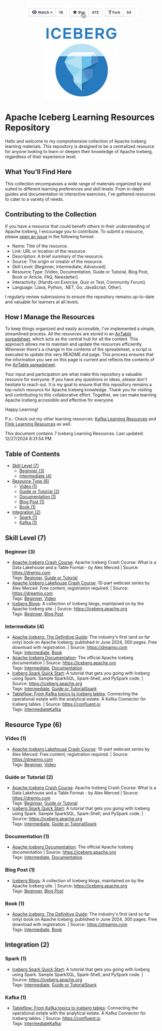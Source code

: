 <p align="center"><img src="./images/star-this-repo.gif" alt="Star this repository" /></p>

<p align="center"><img src="./images/apache-iceberg.webp" alt="iceberg logo"></p>

# Apache Iceberg Learning Resources Repository
Hello and welcome to my comprehensive collection of Apache Iceberg learning materials. This repository is designed to be a centralized resource for anyone looking to learn or deepen their knowledge of Apache Iceberg, regardless of their experience level.
## What You'll Find Here
This collection encompasses a wide range of materials organized by and suited to different learning preferences and skill levels. From in-depth guides and documentation to interactive exercises, I've gathered resources to cater to a variety of needs.
## Contributing to the Collection
If you have a resource that could benefit others in their understanding of Apache Iceberg, I encourage you to contribute. To submit a resource, please [open an issue](https://github.com/pmoskovi/iceberg-learning-resources/issues) in the following format:
*  Name: Title of the resource.
* Link: URL or location of the resource.
* Description: A brief summary of the resource.
* Source: The origin or creator of the resource.
* Skill Level: [Beginner, Intermediate, Advanced].
* Resource Type: [Video, Documentation, Guide or Tutorial, Blog Post, Book or Article, FAQ, Newsletter].
* Interactivity: [Hands-on Exercise, Quiz or Test, Community Forum].
* Language: [Java, Python, .NET, Go, JavaScript, Other].

I regularly review submissions to ensure the repository remains up-to-date and valuable for learners at all levels.

## How I Manage the Resources
To keep things organized and easily accessible, I've implemented a simple, streamlined process. All the resources are stored in an [AirTable spreadsheet](https://airtable.com/appB6ToN0rvzHmNER/shrqXlHOBY51QTBeq/), which acts as the central hub for all the content. This approach allows me to maintain and update the resources efficiently. Whenever there's a change in the contents of the spreadsheet, a script is executed to update this very README.md page. This process ensures that the information you see on this page is current and reflects the contents of the [AirTable spreadsheet](https://airtable.com/appB6ToN0rvzHmNER/shrqXlHOBY51QTBeq/).

Your input and participation are what make this repository a valuable resource for everyone. If you have any questions or ideas, please don't hesitate to reach out. It is my goal to ensure that this repository remains a top-notch resource for Apache Iceberg knowledge.
Thank you for visiting and contributing to this collaborative effort. Together, we can make learning Apache Iceberg accessible and effective for everyone.

 Happy Learning!

 P.s.: Check out my other learning resources: [Kafka Learning Resources](https://github.com/pmoskovi/kafka-learning-resources) and [Flink Learning Resources](https://github.com/pmoskovi/flink-learning-resources) as well.

This document contains 7 Iceberg Learning Resources.
Last updated: 12/27/2024 8:31:54 PM

## Table of Contents 
* [Skill Level (7)](#skill-level)
  * [Beginner (3)](#beginner)
  * [Intermediate (4)](#intermediate)
* [Resource Type (6)](#resource-type)
  * [Video (1)](#video)
  * [Guide or Tutorial (2)](#guide-or-tutorial)
  * [Documentation (1)](#documentation)
  * [Blog Post (1)](#blog-post)
  * [Book (1)](#book)
* [Integration (2)](#integration)
  * [Spark (1)](#spark)
  * [Kafka (1)](#kafka)

## Skill Level (7)

### Beginner (3)
* [Apache Iceberg Crash Course](https://www.dremio.com/blog/apache-iceberg-crash-course-what-is-a-data-lakehouse-and-a-table-format/?utm_source=ev_external_blog&utm_medium=influencer&utm_campaign=ultimate_directory_of_apache_iceberg_resources&utm_content=alexmerced&utm_term=external_blog#h-what-is-a-table-format): Apache Iceberg Crash Course: What is a Data Lakehouse and a Table Format - by Alex Merced | Source: https://dremio.com
<br/>Tags: [Beginner](#beginner), [Guide or Tutorial](#guide-or-tutorial)
* [Apache Iceberg Lakehouse Crash Course](https://hello.dremio.com/webcast-an-apache-iceberg-lakehouse-crash-course-reg.html): 10-part webcast series by Alex Merced. Free content, registration required. | Source: https://dreamio.com
<br/>Tags: [Beginner](#beginner), [Video](#video)
* [Iceberg Blogs](https://iceberg.apache.org/blogs/): A collection of Iceberg blogs, maintained on by the Apache Iceberg site. | Source: https://iceberg.apache.org
<br/>Tags: [Beginner](#beginner), [Blog Post](#blog-post)

### Intermediate (4)
* [Apache Iceberg: The Definitive Guide](https://hello.dremio.com/wp-apache-iceberg-the-definitive-guide-reg.html?utm_source=alexmerced&utm_medium=external_blog&utm_campaign=ultimate_directory_of_apache_iceberg_resources): The industry's first (and so far only) book on Apache Iceberg; published in June 2024, 300 pages. Free download with registration. | Source: https://dreamio.com
<br/>Tags: [Intermediate](#intermediate), [Book](#book)
* [Apache Iceberg Documentation](https://iceberg.apache.org/docs/latest/): The official Apache Iceberg documentation | Source: https://iceberg.apache.org
<br/>Tags: [Intermediate](#intermediate), [Documentation](#documentation)
* [Iceberg Spark Quick Start](https://iceberg.apache.org/spark-quickstart/): A tutorial that gets you going with Iceberg using Spark. Sample SparkSQL, Spark-Shell, and PySpark code.
 | Source: https://iceberg.apache.org
<br/>Tags: [Intermediate](#intermediate), [Guide or Tutorial](#guide-or-tutorial)[Spark](#spark)
* [Tableflow: From Kafka topics to Iceberg tables](https://www.confluent.io/product/tableflow/): Connecting the operational estate with the analytical estate. A Kafka Connector for Iceberg tables. | Source: https://confluent.io
<br/>Tags: [Intermediate](#intermediate)[Kafka](#kafka)

## Resource Type (6)

### Video (1)
* [Apache Iceberg Lakehouse Crash Course](https://hello.dremio.com/webcast-an-apache-iceberg-lakehouse-crash-course-reg.html): 10-part webcast series by Alex Merced. Free content, registration required. | Source: https://dreamio.com
<br/>Tags: [Beginner](#beginner), [Video](#video)

### Guide or Tutorial (2)
* [Apache Iceberg Crash Course](https://www.dremio.com/blog/apache-iceberg-crash-course-what-is-a-data-lakehouse-and-a-table-format/?utm_source=ev_external_blog&utm_medium=influencer&utm_campaign=ultimate_directory_of_apache_iceberg_resources&utm_content=alexmerced&utm_term=external_blog#h-what-is-a-table-format): Apache Iceberg Crash Course: What is a Data Lakehouse and a Table Format - by Alex Merced | Source: https://dremio.com
<br/>Tags: [Beginner](#beginner), [Guide or Tutorial](#guide-or-tutorial)
* [Iceberg Spark Quick Start](https://iceberg.apache.org/spark-quickstart/): A tutorial that gets you going with Iceberg using Spark. Sample SparkSQL, Spark-Shell, and PySpark code.
 | Source: https://iceberg.apache.org
<br/>Tags: [Intermediate](#intermediate), [Guide or Tutorial](#guide-or-tutorial)[Spark](#spark)

### Documentation (1)
* [Apache Iceberg Documentation](https://iceberg.apache.org/docs/latest/): The official Apache Iceberg documentation | Source: https://iceberg.apache.org
<br/>Tags: [Intermediate](#intermediate), [Documentation](#documentation)

### Blog Post (1)
* [Iceberg Blogs](https://iceberg.apache.org/blogs/): A collection of Iceberg blogs, maintained on by the Apache Iceberg site. | Source: https://iceberg.apache.org
<br/>Tags: [Beginner](#beginner), [Blog Post](#blog-post)

### Book (1)
* [Apache Iceberg: The Definitive Guide](https://hello.dremio.com/wp-apache-iceberg-the-definitive-guide-reg.html?utm_source=alexmerced&utm_medium=external_blog&utm_campaign=ultimate_directory_of_apache_iceberg_resources): The industry's first (and so far only) book on Apache Iceberg; published in June 2024, 300 pages. Free download with registration. | Source: https://dreamio.com
<br/>Tags: [Intermediate](#intermediate), [Book](#book)

## Integration (2)

### Spark (1)
* [Iceberg Spark Quick Start](https://iceberg.apache.org/spark-quickstart/): A tutorial that gets you going with Iceberg using Spark. Sample SparkSQL, Spark-Shell, and PySpark code.
 | Source: https://iceberg.apache.org
<br/>Tags: [Intermediate](#intermediate), [Guide or Tutorial](#guide-or-tutorial)[Spark](#spark)

### Kafka (1)
* [Tableflow: From Kafka topics to Iceberg tables](https://www.confluent.io/product/tableflow/): Connecting the operational estate with the analytical estate. A Kafka Connector for Iceberg tables. | Source: https://confluent.io
<br/>Tags: [Intermediate](#intermediate)[Kafka](#kafka)
